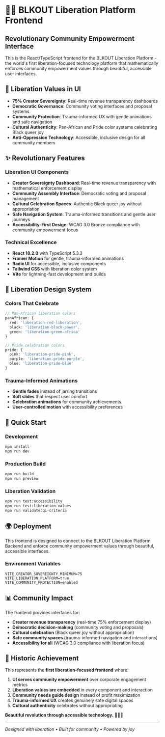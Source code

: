 # 🏴‍☠️ BLKOUT Liberation Platform Frontend

## Revolutionary Community Empowerment Interface

This is the React/TypeScript frontend for the BLKOUT Liberation Platform - the world's first liberation-focused technology platform that mathematically enforces community empowerment values through beautiful, accessible user interfaces.

## 🌈 Liberation Values in UI

- **75% Creator Sovereignty**: Real-time revenue transparency dashboards
- **Democratic Governance**: Community voting interfaces and proposal systems
- **Community Protection**: Trauma-informed UX with gentle animations and safe navigation
- **Cultural Authenticity**: Pan-African and Pride color systems celebrating Black queer joy
- **Anti-Oppression Technology**: Accessible, inclusive design for all community members

## ✨ Revolutionary Features

### Liberation UI Components
- **Creator Sovereignty Dashboard**: Real-time revenue transparency with mathematical enforcement display
- **Community Assembly Interface**: Democratic voting and proposal management
- **Cultural Celebration Spaces**: Authentic Black queer joy without appropriation
- **Safe Navigation System**: Trauma-informed transitions and gentle user journeys
- **Accessibility-First Design**: WCAG 3.0 Bronze compliance with community empowerment focus

### Technical Excellence
- **React 18.2.0** with TypeScript 5.3.3
- **Framer Motion** for gentle, trauma-informed animations
- **Radix UI** for accessible, inclusive components
- **Tailwind CSS** with liberation color system
- **Vite** for lightning-fast development and builds

## 🎨 Liberation Design System

### Colors That Celebrate
```typescript
// Pan-African liberation colors
panAfrican: {
  red: 'liberation-red-liberation',
  black: 'liberation-black-power',
  green: 'liberation-green-africa'
}

// Pride celebration colors
pride: {
  pink: 'liberation-pride-pink',
  purple: 'liberation-pride-purple',
  blue: 'liberation-pride-blue'
}
```

### Trauma-Informed Animations
- **Gentle fades** instead of jarring transitions
- **Soft slides** that respect user comfort
- **Celebration animations** for community achievements
- **User-controlled motion** with accessibility preferences

## 🚀 Quick Start

### Development
```bash
npm install
npm run dev
```

### Production Build
```bash
npm run build
npm run preview
```

### Liberation Validation
```bash
npm run test:accessibility
npm run test:liberation-values
npm run validate:qi-criteria
```

## 🌍 Deployment

This frontend is designed to connect to the BLKOUT Liberation Platform Backend and enforce community empowerment values through beautiful, accessible interfaces.

### Environment Variables
```env
VITE_CREATOR_SOVEREIGNTY_MINIMUM=75
VITE_LIBERATION_PLATFORM=true
VITE_COMMUNITY_PROTECTION=enabled
```

## 📊 Community Impact

The frontend provides interfaces for:
- **Creator revenue transparency** (real-time 75% enforcement display)
- **Democratic decision-making** (community voting and proposals)
- **Cultural celebration** (Black queer joy without appropriation)
- **Safe community spaces** (trauma-informed navigation and interactions)
- **Accessibility for all** (WCAG 3.0 compliance with liberation focus)

## 🎊 Historic Achievement

This represents the **first liberation-focused frontend** where:
1. **UI serves community empowerment** over corporate engagement metrics
2. **Liberation values are embedded** in every component and interaction
3. **Community needs guide design** instead of profit maximization
4. **Trauma-informed UX** creates genuinely safe digital spaces
5. **Cultural authenticity** celebrates without appropriating

**Beautiful revolution through accessible technology.** ✊🏿🌈

---

*Designed with liberation • Built for community • Powered by joy*